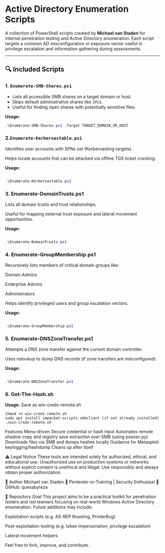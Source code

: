 # Active Directory Enumeration Scripts

A collection of PowerShell scripts created by **Michael van Staden** for internal penetration testing and Active Directory enumeration. Each script targets a common AD misconfiguration or exposure vector useful in privilege escalation and information gathering during assessments.

---

## 🔍 Included Scripts

### 1. `Enumerate-SMB-Shares.ps1`
- Lists all accessible SMB shares on a target domain or host.
- Skips default administrative shares like `IPC$`.
- Useful for finding open shares with potentially sensitive files.

**Usage:**
```powershell
.\Enumerate-SMB-Shares.ps1 -Target TARGET_DOMAIN_OR_HOST
```

### 2.`Enumerate-Kerberoastable.ps1`
Identifies user accounts with SPNs set (Kerberoasting targets).

Helps locate accounts that can be attacked via offline TGS ticket cracking.

**Usage:**

```powershell

.\Enumerate-Kerberoastable.ps1
```

### 3. Enumerate-DomainTrusts.ps1
Lists all domain trusts and trust relationships.

Useful for mapping external trust exposure and lateral movement opportunities.

**Usage:**

```powershell

.\Enumerate-DomainTrusts.ps1
```

### 4. Enumerate-GroupMembership.ps1
Recursively lists members of critical domain groups like:

Domain Admins

Enterprise Admins

Administrators

Helps identify privileged users and group escalation vectors.

**Usage:**

```powershell

.\Enumerate-GroupMembership.ps1
```

### 5. Enumerate-DNSZoneTransfer.ps1
Attempts a DNS zone transfer against the current domain controller.

Uses nslookup to dump DNS records (if zone transfers are misconfigured).

**Usage:**

```powershell

.\Enumerate-DNSZoneTransfer.ps1
```
### 6. Get-The-Hash.sh

**Usage:**
Save as win-creds-remote.sh
```terminal
chmod +x win-creds-remote.sh
sudo apt install impacket-scripts smbclient (if not already installed)
./win-creds-remote.sh
```
Features
Menu-driven
Secure credential or hash input
Automates remote shadow copy and registry save extraction over SMB (using psexec.py)
Downloads files via SMB and dumps hashes locally
Guidance for Metasploit keylogging/hashdump
Cleans up after itself

⚠️ Legal Notice
These tools are intended solely for authorized, ethical, and educational use. Unauthorized use on production systems or networks without explicit consent is unethical and illegal. Use responsibly and always obtain proper authorization.

👤 Author
Michael van Staden
🔐 Pentester-in-Training | Security Enthusiast
🔗 GitHub: quesabyteza

📂 Repository Goal
This project aims to be a practical toolkit for penetration testers and red teamers focusing on real-world Windows Active Directory enumeration. Future additions may include:

Exploitation scripts (e.g. AS-REP Roasting, PrinterBug)

Post-exploitation tooling (e.g. token impersonation, privilege escalation)

Lateral movement helpers

Feel free to fork, improve, and contribute.
